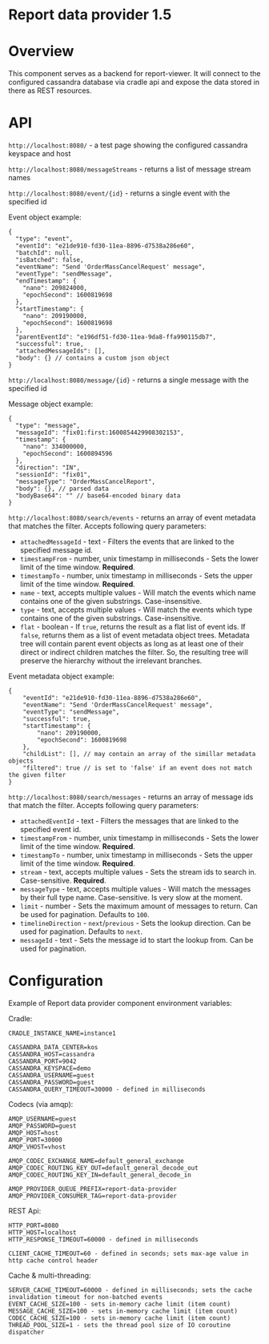 # Report data provider 1.5

# Overview
This component serves as a backend for report-viewer. It will connect to the configured cassandra database via cradle api and expose the data stored in there as REST resources.


# API
`http://localhost:8080/` - a test page showing the configured cassandra keyspace and host



`http://localhost:8080/messageStreams` - returns a list of message stream names



`http://localhost:8080/event/{id}` - returns a single event with the specified id

Event object example: 
```
{
  "type": "event",
  "eventId": "e21de910-fd30-11ea-8896-d7538a286e60",
  "batchId": null,
  "isBatched": false,
  "eventName": "Send 'OrderMassCancelRequest' message",
  "eventType": "sendMessage",
  "endTimestamp": {
    "nano": 209824000,
    "epochSecond": 1600819698
  },
  "startTimestamp": {
    "nano": 209190000,
    "epochSecond": 1600819698
  },
  "parentEventId": "e196df51-fd30-11ea-9da8-ffa990115db7",
  "successful": true,
  "attachedMessageIds": [],
  "body": {} // contains a custom json object
}
```


`http://localhost:8080/message/{id}` - returns a single message with the specified id

Message object example: 
```
{
  "type": "message",
  "messageId": "fix01:first:1600854429908302153",
  "timestamp": {
    "nano": 334000000,
    "epochSecond": 1600894596
  },
  "direction": "IN",
  "sessionId": "fix01",
  "messageType": "OrderMassCancelReport",
  "body": {}, // parsed data
  "bodyBase64": "" // base64-encoded binary data
}
```



`http://localhost:8080/search/events` - returns an array of event metadata that matches the filter. Accepts following query parameters:
- `attachedMessageId` - text - Filters the events that are linked to the specified message id.
- `timestampFrom` - number, unix timestamp in milliseconds - Sets the lower limit of the time window. **Required**.
- `timestampTo` - number, unix timestamp in milliseconds - Sets the upper limit of the time window. **Required**.
- `name` - text, accepts multiple values - Will match the events which name contains one of the given substrings. Case-insensitive.
- `type` - text, accepts multiple values - Will match the events which type contains one of the given substrings. Case-insensitive.
- `flat` - boolean - If `true`, returns the result as a flat list of event ids. If `false`, returns them as a list of event metadata object trees. Metadata tree will contain parent event objects as long as at least one of their direct or indirect children matches the filter. So, the resulting tree will preserve the hierarchy without the irrelevant branches.

Event metadata object example:
```
{
    "eventId": "e21de910-fd30-11ea-8896-d7538a286e60",
    "eventName": "Send 'OrderMassCancelRequest' message",
    "eventType": "sendMessage",
    "successful": true,
    "startTimestamp": {
        "nano": 209190000,
        "epochSecond": 1600819698
    },
    "childList": [], // may contain an array of the simillar metadata objects
    "filtered": true // is set to 'false' if an event does not match the given filter
}
```



`http://localhost:8080/search/messages` - returns an array of message ids that match the filter. Accepts following query parameters:
- `attachedEventId` - text - Filters the messages that are linked to the specified event id.
- `timestampFrom` - number, unix timestamp in milliseconds - Sets the lower limit of the time window. **Required**.
- `timestampTo` - number, unix timestamp in milliseconds - Sets the upper limit of the time window. **Required**.
- `stream` - text, accepts multiple values - Sets the stream ids to search in. Case-sensitive. **Required**.
- `messageType` - text, accepts multiple values - Will match the messages by their full type name. Case-sensitive. Is very slow at the moment.
- `limit` - number - Sets the maximum amount of messages to return. Can be used for pagination. Defaults to `100`.
- `timelineDirection` - `next`/`previous` - Sets the lookup direction. Can be used for pagination. Defaults to `next`.
- `messageId` - text - Sets the message id to start the lookup from. Can be used for pagination.



# Configuration
Example of Report data provider component environment variables:

Cradle:
```
CRADLE_INSTANCE_NAME=instance1

CASSANDRA_DATA_CENTER=kos
CASSANDRA_HOST=cassandra
CASSANDRA_PORT=9042
CASSANDRA_KEYSPACE=demo
CASSANDRA_USERNAME=guest
CASSANDRA_PASSWORD=guest
CASSANDRA_QUERY_TIMEOUT=30000 - defined in milliseconds
```

Codecs (via amqp):
```
AMQP_USERNAME=guest
AMQP_PASSWORD=guest
AMQP_HOST=host
AMQP_PORT=30000
AMQP_VHOST=vhost

AMQP_CODEC_EXCHANGE_NAME=default_general_exchange
AMQP_CODEC_ROUTING_KEY_OUT=default_general_decode_out
AMQP_CODEC_ROUTING_KEY_IN=default_general_decode_in

AMQP_PROVIDER_QUEUE_PREFIX=report-data-provider
AMQP_PROVIDER_CONSUMER_TAG=report-data-provider
```

REST Api:
```
HTTP_PORT=8080
HTTP_HOST=localhost
HTTP_RESPONSE_TIMEOUT=60000 - defined in milliseconds

CLIENT_CACHE_TIMEOUT=60 - defined in seconds; sets max-age value in http cache control header
```

Cache & multi-threading:
```
SERVER_CACHE_TIMEOUT=60000 - defined in milliseconds; sets the cache invalidation timeout for non-batched events
EVENT_CACHE_SIZE=100 - sets in-memory cache limit (item count)
MESSAGE_CACHE_SIZE=100 - sets in-memory cache limit (item count)
CODEC_CACHE_SIZE=100 - sets in-memory cache limit (item count)
THREAD_POOL_SIZE=1 - sets the thread pool size of IO coroutine dispatcher
```
